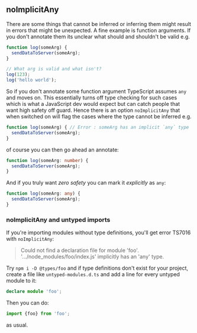 ## noImplicitAny

There are some things that cannot be inferred or inferring them might result in errors that might be unexpected. A fine example is function arguments. If you don't annotate them its unclear what should and shouldn't be valid e.g.


```ts
function log(someArg) {
  sendDataToServer(someArg);
}

// What arg is valid and what isn't?
log(123);
log('hello world');
```

So if you don't annotate some function argument TypeScript assumes `any` and moves on. This essentially turns off type checking for such cases which is what a JavaScript dev would expect but can catch people that want high safety off guard. Hence there is an option `noImplicitAny` that when switched on will flag the cases where the type cannot be inferred e.g.


```ts
function log(someArg) { // Error : someArg has an implicit `any` type
  sendDataToServer(someArg);
}
```

of course you can then go ahead an annotate:

```ts
function log(someArg: number) {
  sendDataToServer(someArg);
}
```

And if you truly want *zero safety* you can mark it *explicitly* as `any`:

```ts
function log(someArg: any) {
  sendDataToServer(someArg);
}
```

### noImplicitAny and untyped imports

If you're importing modules without type definitions, you'll get error TS7016 with `noImplicitAny`:

> Could not find a declaration file for module 'foo'. '.../node_modules/foo/index.js' implicitly has an 'any' type.

Try `npm i -D @types/foo` and if type definitions don't exist for your project, create a file like `untyped-modules.d.ts` and add a line for every untyped module to it:

```ts
declare module 'foo';
```

Then you can do:

```ts
import {foo} from 'foo';
```

as usual.
